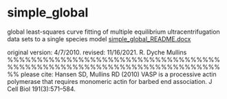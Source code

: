 # simple_global
global least-squares curve fitting of multiple equilibrium ultracentrifugation data sets to a single species model
[simple_global_README.docx](https://github.com/mullinslabUCSF/simple_global/files/7613998/simple_global_README.docx)

original version: 4/7/2010.
revised: 11/16/2021.
R. Dyche Mullins
%%%%%%%%%%%%%%%%%%%%%%%%%%%%%%%%%%%%%%%%%%%%%%%%%%%%%%%%%%%%%%%%%%%%%%%%%%
please cite: Hansen SD, Mullins RD (2010) VASP is a processive actin polymerase that requires monomeric actin for barbed end association. J Cell Biol 191(3):571–584.
